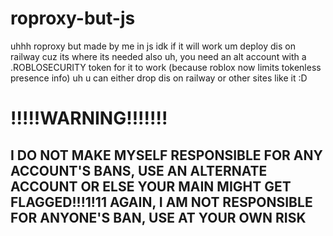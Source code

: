 # roproxy-but-js
uhhh roproxy but made by me in js idk if it will work um deploy dis on railway cuz its where its needed
also uh, you need an alt account with a .ROBLOSECURITY token for it to work (because roblox now limits tokenless presence info) uh u can either drop dis on railway or other sites like it :D

# !!!!!WARNING!!!!!!!
## I DO NOT MAKE MYSELF RESPONSIBLE FOR ANY ACCOUNT'S BANS, USE AN ALTERNATE ACCOUNT OR ELSE YOUR MAIN MIGHT GET FLAGGED!!!1!11 AGAIN, I AM NOT RESPONSIBLE FOR ANYONE'S BAN, USE AT YOUR OWN RISK
